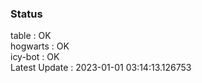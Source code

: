 ### Status


table : OK  
hogwarts : OK  
icy-bot : OK  
Latest Update : 2023-01-01 03:14:13.126753
